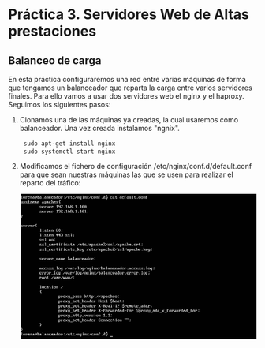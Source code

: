 <H1>Práctica 3. Servidores Web de Altas prestaciones</H1>
<H2>Balanceo de carga</H2>

En esta práctica configuraremos una red entre varias máquinas de forma que tengamos un balanceador que reparta la carga entre varios servidores finales. Para ello vamos a usar dos servidores web el nginx y el haproxy. Seguimos los siguientes pasos:

1. Clonamos una de las máquinas ya creadas, la cual usaremos como balanceador. Una vez creada instalamos "ngnix".

        sudo apt-get install nginx
        sudo systemctl start nginx

2. Modificamos el fichero de configuración /etc/nginx/conf.d/default.conf para que sean nuestras máquinas las que se usen para realizar el reparto del tráfico:

    ![img](https://github.com/lorcaspal/SWAP1819/blob/master/practica3/images/Captura1.PNG)


